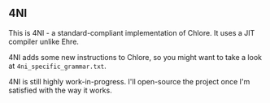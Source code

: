 4NI
----

This is 4NI - a standard-compliant implementation of Chlore. It uses a JIT compiler unlike Ehre.

4NI adds some new instructions to Chlore, so you might want to take a look at `4ni_specific_grammar.txt`.

4NI is still highly work-in-progress. I'll open-source the project once I'm satisfied with the way it works.
